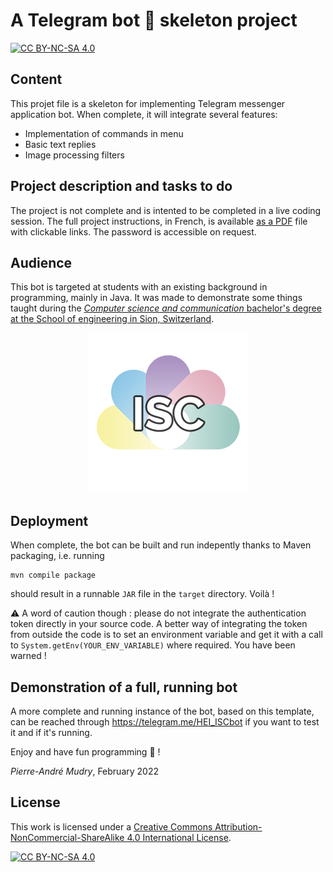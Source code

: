 # A Telegram bot 🤖 skeleton project

[![CC BY-NC-SA 4.0][cc-by-nc-sa-shield]][cc-by-nc-sa]

## Content
This projet file is a skeleton for implementing Telegram messenger application bot. When complete, it will integrate several features:

- Implementation of commands in menu
- Basic text replies
- Image processing filters

## Project description and tasks to do
The project is not complete and is intented to be completed in a live coding session. The full project instructions, in French, is available [as a PDF](https://inf1.begincoding.net/telebot.pdf) file with clickable links. The password is accessible on request.

## Audience
This bot is targeted at students with an existing background in programming, mainly in Java. It was made to demonstrate some things taught during the [*Computer science and communication* bachelor's degree at the School of engineering in Sion, Switzerland](https://www.hevs.ch/isc).

<p align="center">
  <a href="https://hevs.ch/isc">
  <img src="https://github.com/pmudry/telegrambot_students/blob/master/resources/isc_logo_256.png?raw=true" />
  </a>
</p>

## Deployment
When complete, the bot can be built and run indepently thanks to Maven packaging, i.e. running
```
mvn compile package
```

should result in a runnable `JAR` file in the `target` directory. Voilà !

⚠️ A word of caution though : please do not integrate the authentication token directly in your source code. A better way of integrating the token from outside the code is to set an environment variable and get it with a call to `System.getEnv(YOUR_ENV_VARIABLE)` where required. You have been warned !

## Demonstration of a full, running bot
A more complete and running instance of the bot, based on this template, can be reached through https://telegram.me/HEI_ISCbot if you want to test it and if it's running.

Enjoy and have fun programming 🎈 !

_Pierre-André Mudry_, February 2022

## License
This work is licensed under a
[Creative Commons Attribution-NonCommercial-ShareAlike 4.0 International License][cc-by-nc-sa].

[![CC BY-NC-SA 4.0][cc-by-nc-sa-image]][cc-by-nc-sa]

[cc-by-nc-sa]: http://creativecommons.org/licenses/by-nc-sa/4.0/
[cc-by-nc-sa-image]: https://licensebuttons.net/l/by-nc-sa/4.0/88x31.png
[cc-by-nc-sa-shield]: https://img.shields.io/badge/License-CC%20BY--NC--SA%204.0-lightgrey.svg

